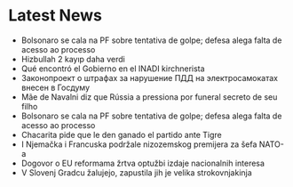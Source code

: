 # Latest News
-  Bolsonaro se cala na PF sobre tentativa de golpe; defesa alega falta de acesso ao processo
-  Hizbullah 2 kayıp daha verdi
-  Qué encontró el Gobierno en el INADI kirchnerista
-  Законопроект о штрафах за нарушение ПДД на электросамокатах внесен в Госдуму
-  Mãe de Navalni diz que Rússia a pressiona por funeral secreto de seu filho
-  Bolsonaro se cala na PF sobre tentativa de golpe; defesa alega falta de acesso ao processo
-  Chacarita pide que le den ganado el partido ante Tigre
-  I Njemačka i Francuska podržale nizozemskog premijera za šefa NATO-a
-  Dogovor o EU reformama žrtva optužbi izdaje nacionalnih interesa
-  V Slovenj Gradcu žalujejo, zapustila jih je velika strokovnjakinja
